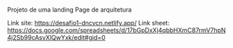 # 
Projeto de uma landing Page de arquitetura

Link site: https://desafio1-dncvcn.netlify.app/
Link sheet: https://docs.google.com/spreadsheets/d/17bGpDxXj4qbbHXmC87rmV7hpN4j2Sb99cAsvXlQwYxk/edit#gid=0
